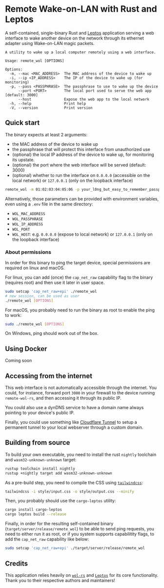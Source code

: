 # Remote Wake-on-LAN with Rust and Leptos

A self-contained, single-binary Rust and [Leptos](https://github.com/leptos-rs/leptos) application serving a web
interface to wake another device on the network through its ethernet adapter using Wake-on-LAN magic packets.

```
A utility to wake up a local computer remotely using a web interface.

Usage: remote_wol [OPTIONS]

Options:
  -m, --mac <MAC_ADDRESS>  The MAC address of the device to wake up
  -i, --ip <IP_ADDRESS>    The IP of the device to wake up (for monitoring)
  -p, --pass <PASSPHRASE>  The passphrase to use to wake up the device
      --port <PORT>        The local port used to serve the web app [default: 3000]
      --host               Expose the web app to the local network
  -h, --help               Print help
  -V, --version            Print version
```

## Quick start

The binary expects at least 2 arguments:

- the MAC address of the device to wake up
- the passphrase that will protect this interface from unauthorized use
- (optional) the local IP address of the device to wake up, for monitoring its upstate.
- (optional) the port where the web interface will be served (default: 3000)
- (optional) whether to run the interface on `0.0.0.0` (accessible on the local network) or
  `127.0.0.1` (only on the loopback interface)

```bash
remote_wol -m 01:02:03:04:05:06 -p your_l0ng_but_easy_to_remember_passphrase -i 192.168.0.123
```

Alternatively, those parameters can be provided with environment variables,
even using a `.env` file in the same directory:

- `WOL_MAC_ADDRESS`
- `WOL_PASSPHRASE`
- `WOL_IP_ADDRESS`
- `WOL_PORT`
- `WOL_HOST`: e.g. `0.0.0.0` (expose to local network) or `127.0.0.1` (only on the loopback interface)

### About permissions

In order for this binary to ping the target device, special permissions are required on linux and macOS.

For linux, you can add (once) the `cap_net_raw` capability flag to the binary (requires root) and then use it later in
user space.

```bash
sudo setcap 'cap_net_raw+epi' ./remote_wol
# new session, can be used as user
./remote_wol [OPTIONS]
```

For macOS, you probably need to run the binary as root to enable the ping to work:

```bash
sudo ./remote_wol [OPTIONS]
```

On Windows, ping should work out of the box.

## Using Docker

Coming soon

## Accessing from the internet

This web interface is not automatically accessible through the internet. You could, for instance, forward port `3000` in
your firewall to the device running `remote-wol-rs`, and then accessing it through its public IP.

You could also use a dynDNS service to have a domain name always pointing to your device's public IP.

Finally, you could use something like [Cloudflare Tunnel](https://developers.cloudflare.com/cloudflare-one/connections/connect-apps/)
to setup a permanent tunnel to your local webserver through a custom domain.

## Building from source

To build your own executable, you need to install the rust `nightly` toolchain and `wasm32-unknown-unknown` target:

```bash
rustup toolchain install nightly
rustup +nightly target add wasm32-unknown-unknown
```

As a pre-build step, you need to compile the CSS using [`tailwindcss`](https://tailwindcss.com/docs/installation):

```bash
tailwindcss -i style/input.css -o style/output.css --minify
```

Then, you probably should use the `cargo-leptos` utility:

```bash
cargo install cargo-leptos
cargo leptos build --release
```

Finally, in order for the resulting self-contained binary (`target/server/release/remote_wol`) to be able to send
ping requests, you need to either run it as root, or if you system supports capabilitity flags, to add the `cap_net_raw`
capability like below:

```bash
sudo setcap 'cap_net_raw+epi' ./target/server/release/remote_wol
```

## Credits

This application relies heavily on [`wol-rs`](https://github.com/fengyc/wol-rs) and
[`Leptos`](https://github.com/leptos-rs/leptos) for its core functionality. Thank you to their respective authors and
maintainers!
